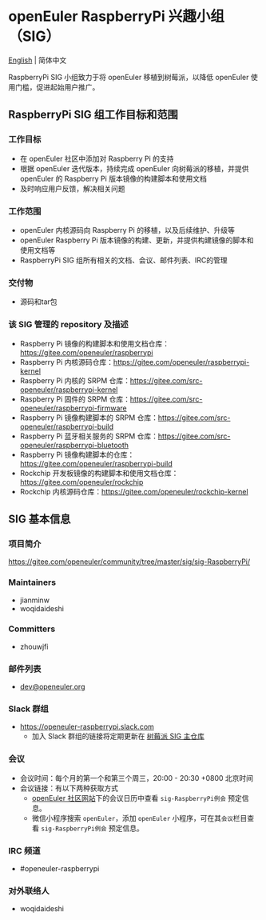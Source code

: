 # openEuler RaspberryPi 兴趣小组（SIG）
[English](./sig-RaspberryPi.md) | 简体中文

RaspberryPi SIG 小组致力于将 openEuler 移植到树莓派，以降低 openEuler 使用门槛，促进起始用户推广。


## RaspberryPi SIG 组工作目标和范围

### 工作目标

 - 在 openEuler 社区中添加对 Raspberry Pi 的支持
 - 根据 openEuler 迭代版本，持续完成 openEuler 向树莓派的移植，并提供 openEuler 的 Raspberry Pi 版本镜像的构建脚本和使用文档
 - 及时响应用户反馈，解决相关问题

### 工作范围

 - openEuler 内核源码向 Raspberry Pi 的移植，以及后续维护、升级等
 - openEuler Raspberry Pi 版本镜像的构建、更新，并提供构建镜像的脚本和使用文档等
 - RaspberryPi SIG 组所有相关的文档、会议、邮件列表、IRC的管理

### 交付物

- 源码和tar包

### 该 SIG 管理的 repository 及描述

- Raspberry Pi 镜像的构建脚本和使用文档仓库：https://gitee.com/openeuler/raspberrypi
- Raspberry Pi 内核源码仓库：https://gitee.com/openeuler/raspberrypi-kernel
- Raspberry Pi 内核的 SRPM 仓库：https://gitee.com/src-openeuler/raspberrypi-kernel
- Raspberry Pi 固件的 SRPM 仓库：https://gitee.com/src-openeuler/raspberrypi-firmware
- Raspberry Pi 镜像构建脚本的 SRPM 仓库：https://gitee.com/src-openeuler/raspberrypi-build
- Raspberry Pi 蓝牙相关服务的 SRPM 仓库：https://gitee.com/src-openeuler/raspberrypi-bluetooth
- Raspberry Pi 镜像构建脚本的仓库：https://gitee.com/openeuler/raspberrypi-build
- Rockchip 开发板镜像的构建脚本和使用文档仓库：https://gitee.com/openeuler/rockchip
- Rockchip 内核源码仓库：https://gitee.com/openeuler/rockchip-kernel

## SIG 基本信息

### 项目简介

https://gitee.com/openeuler/community/tree/master/sig/sig-RaspberryPi/

### Maintainers
- jianminw
- woqidaideshi

### Committers
- zhouwjfi

### 邮件列表
- dev@openeuler.org

### Slack 群组
- https://openeuler-raspberrypi.slack.com
  - 加入 Slack 群组的链接将定期更新在 [树莓派 SIG 主仓库](https://gitee.com/openeuler/raspberrypi)

### 会议
- 会议时间：每个月的第一个和第三个周三，20:00 - 20:30 +0800 北京时间
- 会议链接：有以下两种获取方式
  - [openEuler 社区网站](https://openeuler.org/)下的会议日历中查看 `sig-RaspberryPi例会` 预定信息。
  - 微信小程序搜索 `openEuler`，添加 `openEuler` 小程序，可在其`会议`栏目查看 `sig-RaspberryPi例会` 预定信息。

### IRC 频道
- #openeuler-raspberrypi

### 对外联络人
- woqidaideshi
